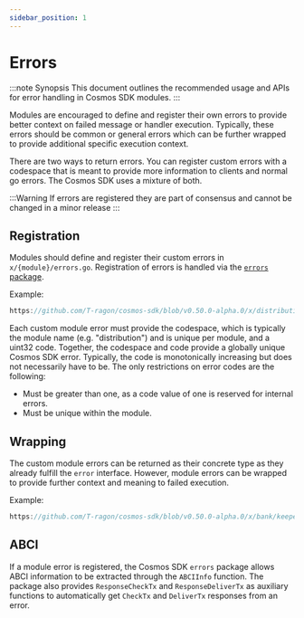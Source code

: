 ```yaml
---
sidebar_position: 1
---
```


# Errors

:::note Synopsis
This document outlines the recommended usage and APIs for error handling in Cosmos SDK modules.
:::

Modules are encouraged to define and register their own errors to provide better
context on failed message or handler execution. Typically, these errors should be
common or general errors which can be further wrapped to provide additional specific execution context.

There are two ways to return errors. You can register custom errors with a codespace that is meant to provide more information to clients and normal go errors. The Cosmos SDK uses a mixture of both. 

:::Warning
If errors are registered they are part of consensus and cannot be changed in a minor release
:::

## Registration

Modules should define and register their custom errors in `x/{module}/errors.go`.
Registration of errors is handled via the [`errors` package](https://github.com/T-ragon/cosmos-sdk/blob/main/errors/errors.go).

Example:

```go reference
https://github.com/T-ragon/cosmos-sdk/blob/v0.50.0-alpha.0/x/distribution/types/errors.go
```

Each custom module error must provide the codespace, which is typically the module name
(e.g. "distribution") and is unique per module, and a uint32 code. Together, the codespace and code
provide a globally unique Cosmos SDK error. Typically, the code is monotonically increasing but does not
necessarily have to be. The only restrictions on error codes are the following:

* Must be greater than one, as a code value of one is reserved for internal errors.
* Must be unique within the module.

## Wrapping

The custom module errors can be returned as their concrete type as they already fulfill the `error`
interface. However, module errors can be wrapped to provide further context and meaning to failed execution.

Example:

```go reference
https://github.com/T-ragon/cosmos-sdk/blob/v0.50.0-alpha.0/x/bank/keeper/keeper.go#L141-L182
```

## ABCI

If a module error is registered, the Cosmos SDK `errors` package allows ABCI information to be extracted
through the `ABCIInfo` function. The package also provides `ResponseCheckTx` and `ResponseDeliverTx` as
auxiliary functions to automatically get `CheckTx` and `DeliverTx` responses from an error.
